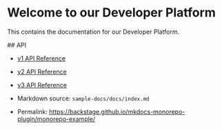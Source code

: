 # Welcome to our Developer Platform

This contains the documentation for our Developer Platform.

## API

- [v1 API Reference](./versions/v1/reference.md)
- [v2 API Reference](./versions/v2/reference.md)
- [v3 API Reference](./versions/v3/reference.md)

- Markdown source: `sample-docs/docs/index.md`
- Permalink: <https://backstage.github.io/mkdocs-monorepo-plugin/monorepo-example/>